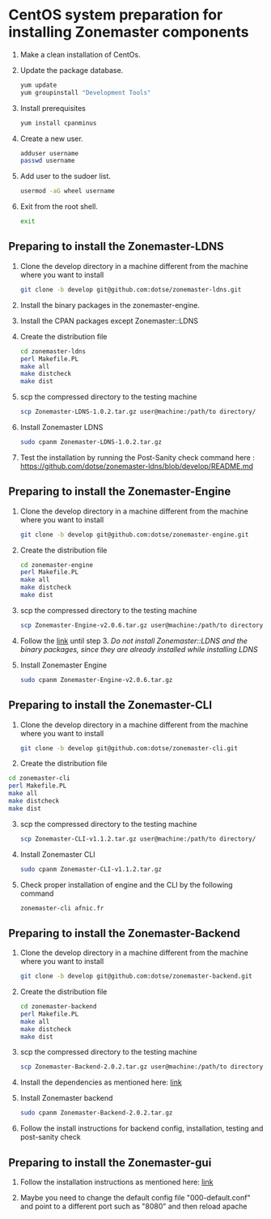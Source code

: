 # CentOS system preparation for installing Zonemaster components

1. Make a clean installation of CentOs.

2. Update the package database.

   ```sh
   yum update
   yum groupinstall "Development Tools"
   ```

3. Install prerequisites

   ```sh
   yum install cpanminus
   ```

4. Create a new user.

   ```sh
   adduser username
   passwd username
   ```

5. Add user to the sudoer list.

   ```sh
   usermod -aG wheel username
   ```

6. Exit from the root shell.

   ```sh
   exit
   ```


## Preparing to install the Zonemaster-LDNS

1. Clone the develop directory in a machine different from the machine where you
want to install

   ```sh
   git clone -b develop git@github.com:dotse/zonemaster-ldns.git
   ```

2. Install the binary packages in the zonemaster-engine.

3. Install the CPAN packages except Zonemaster::LDNS

4. Create the distribution file

   ```sh
   cd zonemaster-ldns
   perl Makefile.PL
   make all
   make distcheck
   make dist
   ```

5. scp the compressed directory to the testing machine

   ```sh
   scp Zonemaster-LDNS-1.0.2.tar.gz user@machine:/path/to directory/
   ```

6. Install Zonemaster LDNS

   ```sh
   sudo cpanm Zonemaster-LDNS-1.0.2.tar.gz
   ```
7. Test the installation by running the Post-Sanity check command here :
https://github.com/dotse/zonemaster-ldns/blob/develop/README.md


## Preparing to install the Zonemaster-Engine

1. Clone the develop directory in a machine different from the machine where you
want to install

   ```sh
   git clone -b develop git@github.com:dotse/zonemaster-engine.git
   ```

2. Create the distribution file

   ```sh
   cd zonemaster-engine
   perl Makefile.PL
   make all
   make distcheck
   make dist
   ```
3. scp the compressed directory to the testing machine 

   ```sh
   scp Zonemaster-Engine-v2.0.6.tar.gz user@machine:/path/to directory/
   ```
4. Follow the
[link](https://github.com/dotse/zonemaster-engine/blob/develop/docs/Installation.md#installation-on-centos)
until step 3. *Do not install Zonemaster::LDNS and the binary packages, since
they are already installed while installing LDNS*

5. Install Zonemaster Engine 

   ```sh
   sudo cpanm Zonemaster-Engine-v2.0.6.tar.gz
   ```


## Preparing to install the Zonemaster-CLI

1. Clone the develop directory in a machine different from the machine where you
want to install

   ```sh
   git clone -b develop git@github.com:dotse/zonemaster-cli.git
   ```

2.  Create the distribution file

   ```sh
   cd zonemaster-cli
   perl Makefile.PL
   make all
   make distcheck
   make dist
   ```

3. scp the compressed directory to the testing machine

   ```sh
   scp Zonemaster-CLI-v1.1.2.tar.gz user@machine:/path/to directory/
   ```

4. Install Zonemaster CLI

   ```sh
   sudo cpanm Zonemaster-CLI-v1.1.2.tar.gz
   ```

5. Check proper installation of engine and the CLI by the following command 
   
   ```sh
   zonemaster-cli afnic.fr
   ```


## Preparing to install the Zonemaster-Backend

1. Clone the develop directory in a machine different from the machine where you
want to install

   ```sh
   git clone -b develop git@github.com:dotse/zonemaster-backend.git
   ```

2. Create the distribution file

   ```sh
   cd zonemaster-backend
   perl Makefile.PL
   make all
   make distcheck
   make dist
   ```

3. scp the compressed directory to the testing machine

   ```sh
   scp Zonemaster-Backend-2.0.2.tar.gz user@machine:/path/to directory/
   ```

4. Install the dependencies as mentioned here:
[link](https://github.com/dotse/zonemaster-backend/blob/develop/docs/Installation.md#3-installation-on-centos)


5. Install Zonemaster backend

   ```sh
   sudo cpanm Zonemaster-Backend-2.0.2.tar.gz
   ```

6. Follow the install instructions for backend config, installation, testing and
post-sanity check 



## Preparing to install the Zonemaster-gui

1. Follow the installation instructions as mentioned here:
[link](https://github.com/zonemaster/zonemaster-gui/blob/master/docs/Installation.md#1-centos)

2. Maybe you need to change the default config file "000-default.conf" and point
to a different port such as "8080" and then reload apache


